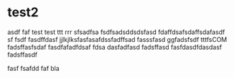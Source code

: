 test2
=====
asdf
faf
test
test
ttt
rrr
sfsadfsa
fsdfsadsddsdsfasd
fdaffdsafsdaffsdafasdf
sf
fsdf
fasdffdasf
jjlkjlksfasfasafdssfadffsad
fasssfasd
ggfadsfsdf
tttfsCOM
fadsffasfsdaf
fasdfafadfdsaf fdsa
dasfadfasd
fadsffasd
fasfdasdfdasdasf 
fadsffasdf

fasf
fsafdd
faf
bla
